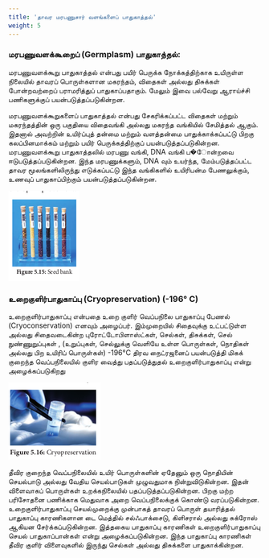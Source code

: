 ```yaml
---
title: 'தாவர மரபணுசார் வளங்களைப் பாதுகாத்தல்'
weight: 5
---
```



### மரபணுவளக்கூறைப் (Germplasm) பாதுகாத்தல்:

மரபணுவளக்கூறு பாதுகாத்தல் என்பது பயிர் பெருக்க நோக்கத்திற்காக உயிருள்ள நிலையில் தாவரப் பொருள்களான மகரந்தம், விதைகள் அல்லது திசுக்கள் போன்றவற்றைப் பராமரித்துப் பாதுகாப்பதாகும். மேலும் இவை பல்வேறு ஆராய்ச்சி பணிகளுக்குப் பயன்படுத்தப்படுகின்றன.

மரபணுவளக்கூறுகளைப் பாதுகாத்தல் என்பது சேகரிக்கப்பட்ட விதைகள் மற்றும் மகரந்தத்தின் ஒரு பகுதியை விதைவங்கி அல்லது மகரந்த வங்கியில் சேமித்தல் ஆகும். இதனால் அவற்றின் உயிர்ப்புத் தன்மை மற்றும் வளத்தன்மை பாதுக்காக்கப்பட்டு பிறகு கலப்பினமாக்கம் மற்றும் பயிர் பெருக்கத்திற்குப் பயன்படுத்தப்படுகின்றன. மரபணுவளக்கூறு பாதுகாத்தலில் மரபணு வங்கி, DNA வங்கி ப�ோன்றவை ஈடுபடுத்தப்படுகின்றன. இந்த மரபணுக்களும், DNA வும் உயர்ந்த, மேம்படுத்தப்பட்ட தாவர மூலங்களிலிருந்து எடுக்கப்பட்டு இந்த வங்கிகளில் உயிரிபன்ம பேணலுக்கும், உணவுப் பாதுகாப்பிற்கும் பயன்படுத்தப்படுகின்றன.

![விதைவங்கி](5.15.png "")


### உறைகுளிர்பாதுகாப்பு (Cryopreservation) (-196° C)

உறைகுளிர்பாதுகாப்பு என்பதை உறை குளிர் வெப்பநிலை பாதுகாப்பு பேணல் (Cryoconservation) எனவும் அழைப்பர். இம்முறையில் சிதைவுக்கு உட்பட்டுள்ள அல்லது சிதைவடைகின்ற புரோட்டோபிளாஸ்ட்கள், செல்கள், திசுக்கள், செல் நுண்ணுறுப்புகள் , (உறுப்புகள், செல்லுக்கு வெளியே உள்ள பொருள்கள், நொதிகள் அல்லது பிற உயிரிப் பொருள்கள்) -196°C திரவ நைட்ரஜனைப் பயன்படுத்தி மிகக் குறைந்த வெப்பநிலையில் குளிர வைத்து பதப்படுத்துதல் உறைகுளிர்பாதுகாப்பு என்று அழைக்கப்படுகிறது

![உறைகுளிர்பாதுகாப்பு](5.16.png "")

தீவிர குறைந்த வெப்பநிலையில் உயிர் பொருள்களின் ஏதேனும் ஒரு நொதியின் செயல்பாடு அல்லது வேதிய செயல்பாடுகள் முழுவதுமாக நின்றுவிடுகின்றன. இதன் விளைவாகப் பொருள்கள் உறக்கநிலையில் பதப்படுத்தப்படுகின்றன. பிறகு மற்ற பரிசோதனை பணிக்காக மெதுவாக அறை வெப்பநிலைக்குக் கொண்டு வரப்படுகின்றன. உறைகுளிர்பாதுகாப்பு செயல்முறைக்கு முன்பாகத் தாவரப் பொருள் தயாரித்தல் பாதுகாப்பு காரணிகளான டை மெத்தில் சல்ஃபாக்சைடு, கிளிசரால் அல்லது சுக்ரோஸ் ஆகியன சேர்க்கப்படுகின்றன. இத்தகைய பாதுகாப்பு காரணிகள் உறைகுளிர்பாதுகாப்பு செயல் பாதுகாப்பான்கள் என்று அழைக்கப்படுகின்றன. இந்த பாதுகாப்பு காரணிகள் தீவிர குளிர் விளைவுகளில் இருந்து செல்கள் அல்லது திசுக்களை பாதுகாக்கின்றன.
